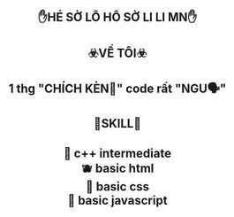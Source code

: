 <div align="center">

✋HÉ SỜ LÔ HÔ SỜ LI LI MN✋
----
☣️VỀ TÔI☣️
---
1 thg "CHÍCH KÈN🐥" code rất "NGU🗣️"
---
🥷SKILL🥷
---
🍏 c++ intermediate<br>
🫐 basic html<br>
🥝 basic css<br>
🍇 basic javascript
---
</div>

